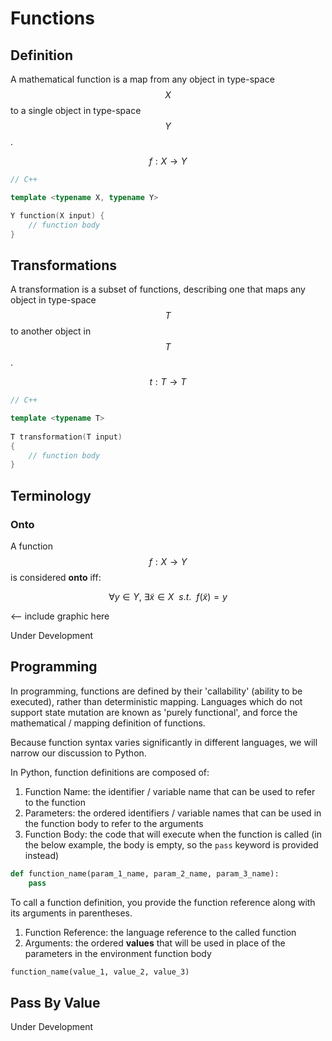 # Functions

## Definition

A mathematical function is a map from any object in type-space $$X$$ to a single object in type-space $$Y$$.

$$
f : X \rightarrow Y
$$

```cpp
// C++

template <typename X, typename Y>

Y function(X input) {
    // function body
}
```

## Transformations

A transformation is a subset of functions, describing one that maps any object in type-space $$T$$ to another object in $$T$$.

$$
t : T \rightarrow T
$$

```cpp
// C++

template <typename T>
  
T transformation(T input)
{
    // function body
}
```

## Terminology

### Onto

A function $$f : X \rightarrow Y$$ is considered **onto** iff:

$$
\forall y \in Y, \ 
\exists \tilde{x} \in X \ \ s.t. \ \ f(\tilde{x}) = y
$$

&lt;-- include graphic here

Under Development

## Programming

In programming, functions are defined by their 'callability' \(ability to be executed\), rather than deterministic mapping. Languages which do not support state mutation are known as 'purely functional', and force the mathematical / mapping definition of functions.

Because function syntax varies significantly in different languages, we will narrow our discussion to Python.

In Python, function definitions are composed of:

1. Function Name: the identifier / variable name that can be used to refer to the function
2. Parameters: the ordered identifiers / variable names that can be used in the function body to refer to the arguments
3. Function Body: the code that will execute when the function is called \(in the below example, the body is empty, so the `pass` keyword is provided instead\)

```python
def function_name(param_1_name, param_2_name, param_3_name):
    pass
```

To call a function definition, you provide the function reference along with its arguments in parentheses.

1. Function Reference: the language reference to the called function
2. Arguments: the ordered **values** that will be used in place of the parameters in the environment function body

```python
function_name(value_1, value_2, value_3)
```

## Pass By Value

Under Development

